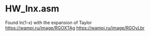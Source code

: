 # HW_lnx.asm
Found ln(1-x) with the expansion of Taylor
https://wampi.ru/image/RGOXTAg
https://wampi.ru/image/RGOyLbr
